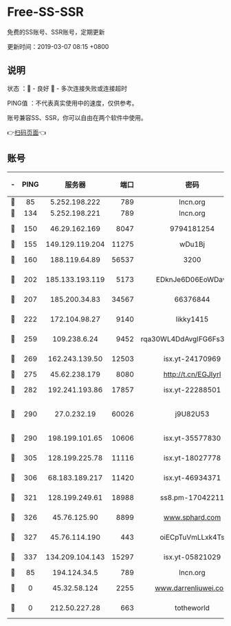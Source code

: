 # Free-SS-SSR

免费的SS账号、SSR账号，定期更新

更新时间：2019-03-07 08:15 +0800

## 说明

状态     ：🙂 - 良好 🙁 - 多次连接失败或连接超时

PING值   ：不代表真实使用中的速度，仅供参考。

账号兼容SS、SSR，你可以自由在两个软件中使用。

👉[扫码页面](https://liesauer.github.io/Free-SS-SSR/)👈

## 账号

|-|PING|服务器|端口|密码|加密方式|区域|
|:----:|:----:|:-----:|-----:|:----:|:----:|:----:|
|🙂|85|5.252.198.222|789|lncn.org|rc4|JP|
|🙂|134|5.252.198.221|789|lncn.org|rc4|JP|
|🙂|150|46.29.162.169|8047|9794181254|aes-256-cfb|RU|
|🙂|155|149.129.119.204|11275|wDu1Bj|rc4-md5|CN|
|🙂|160|188.119.64.89|56537|3200|aes-256-cfb|RU|
|🙂|202|185.133.193.119|5173|EDknJe6D06EoWDaw|aes-256-cfb|US|
|🙂|207|185.200.34.83|34567|66376844|aes-256-cfb|US|
|🙂|222|172.104.98.27|9140|likky1415|aes-256-cfb|JP|
|🙂|259|109.238.6.24|9452|rqa30WL4DdAvgIFG6Fs3znzTa|aes-256-cfb|FR|
|🙂|269|162.243.139.50|12503|isx.yt-24170969|aes-256-cfb|US|
|🙂|275|45.62.238.179|8080|http://t.cn/EGJIyrl|rc4-md5|CA|
|🙂|282|192.241.193.86|17857|isx.yt-22288501|aes-256-cfb|US|
|🙂|290|27.0.232.19|60026|j9U82U53|xchacha20-ietf-poly1305|HK|
|🙂|290|198.199.101.65|10606|isx.yt-35577830|aes-256-cfb|US|
|🙂|305|128.199.225.78|11116|isx.yt-18027778|aes-256-cfb|SG|
|🙂|306|68.183.189.217|11420|isx.yt-46934371|aes-256-cfb|SG|
|🙂|321|128.199.249.61|18988|ss8.pm-17042211|aes-256-cfb|SG|
|🙂|326|45.76.125.90|8899|www.sphard.com|aes-256-cfb|AU|
|🙂|327|45.76.114.190|443|oiECpTuVmLLxk4Ts|aes-256-cfb|AU|
|🙂|337|134.209.104.143|15297|isx.yt-05821029|aes-256-cfb|SG|
|🙂|85|194.124.34.5|789|lncn.org|rc4|JP|
|🙁|0|45.32.58.124|2255|www.darrenliuwei.com|aes-256-cfb|JP|
|🙁|0|212.50.227.28|663|totheworld|aes-256-cfb|US|
